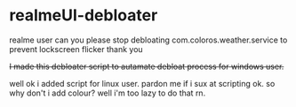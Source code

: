 # realmeUI-debloater
realme user can you please stop debloating com.coloros.weather.service to prevent lockscreen flicker thank you

~~I made this debloater script to autamate debloat process for windows user.~~

well ok i added script for linux user.
pardon me if i sux at scripting ok.
so why don't i add colour? well i'm too lazy to do that rn.